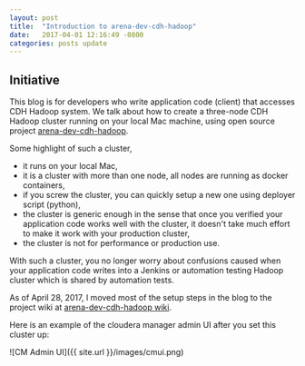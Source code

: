 ```yaml
---
layout: post
title:  "Introduction to arena-dev-cdh-hadoop"
date:   2017-04-01 12:16:49 -0800
categories: posts update
---
```


<style>
table{
    border-collapse: collapse;
    border-spacing: 1;
    border:2px solid #000000;
}
th{
    border:2px solid #000000;
}
td{
    border:1px solid #000000;
}
</style>

Initiative
---

This blog is for developers who write application code (client) that accesses CDH Hadoop system. We talk about how to create a three-node CDH Hadoop cluster running on your local Mac machine, using open source project [arena-dev-cdh-hadoop](https://github.com/binyuanchen/arena-dev-cdh-hadoop).

Some highlight of such a cluster,

* it runs on your local Mac,
* it is a cluster with more than one node, all nodes are running as docker containers,
* if you screw the cluster, you can quickly setup a new one using deployer script (python),
* the cluster is generic enough in the sense that once you verified your application code works well with the cluster, it doesn't take much effort to make it work with your production cluster,
* the cluster is not for performance or production use.

With such a cluster, you no longer worry about confusions caused when your application code writes into a Jenkins or automation testing Hadoop cluster which is shared by automation tests.

As of April 28, 2017, I moved most of the setup steps in the blog to the project wiki at [arena-dev-cdh-hadoop wiki](https://github.com/binyuanchen/arena-dev-cdh-hadoop/wiki).

Here is an example of the cloudera manager admin UI after you set this cluster up:

![CM Admin UI]({{ site.url }}/images/cmui.png)



[arena-dev-cdh-hadoop-github]: https://github.com/binyuanchen/arena-dev-cdh-hadoop
